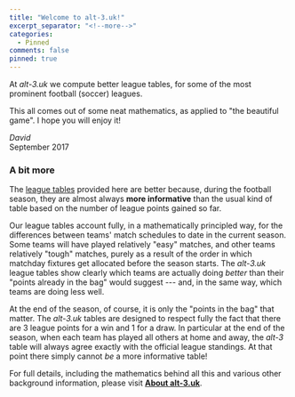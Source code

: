 ```yaml
---
title: "Welcome to alt-3.uk!"
excerpt_separator: "<!--more-->"
categories:
  - Pinned
comments: false
pinned: true
---
```


At *alt-3.uk* we compute better league tables, for some of the most prominent 
football (soccer) leagues.

This all comes out of some neat mathematics, as applied to "the beautiful game".
I hope you will enjoy it!

*David*  
September 2017

### A bit more

The [league tables](/leagues) provided here are better because, during the football season, 
they are almost always **more informative** than the usual kind of table 
based on the number of league points gained so far.

Our league tables account fully, in a mathematically principled way,
for the differences between teams' match schedules to date in
the current season.  Some teams will have played relatively "easy" matches,
and other teams relatively "tough" matches, purely as a result of the order 
in which matchday fixtures get allocated before the season starts. 
The *alt-3.uk* league tables show clearly which teams are actually doing *better* 
than their "points already in the bag" would suggest --- 
and, in the same way, which teams are doing less well.

At the end of the season, of course, it is only the "points in the bag" that matter.  The 
*alt-3.uk* tables are designed to respect fully
the fact that there are 3 league points for a win and 
1 for a draw. In particular at the end of the season, when each team has played
all others at home and away, the *alt-3* table will always agree exactly with the 
official league standings. 
At that point there simply cannot *be* a more informative table!

For full details, including the mathematics behind all this 
and various other background information, 
please visit [**About alt-3.uk**](/about).




